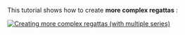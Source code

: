 This tutorial shows how to create **more complex regattas** :

[![Creating more complex regattas (with multiple series)](https://i.vimeocdn.com/video/1277334038-e9c29f5bf85d54076b7aacb78786efdc39b079d048a97f71a?f=webp&region=us)](https://vimeo.com/634988326)